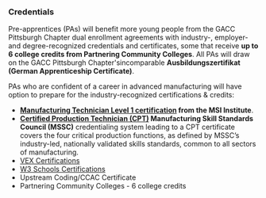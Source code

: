 
### Credentials

Pre-apprentices (PAs) will benefit more young people from the GACC Pittsburgh Chapter  dual enrollment agreements with industry-, employer- and degree-recognized credentials and certificates, some that receive **up to 6 college credits from Partnering Community Colleges**. All PAs will draw on the GACC Pittsburgh Chapter'sincomparable **Ausbildungszertifikat (German Apprenticeship Certificate)**.

PAs who are confident of a career in advanced manufacturing will have option to prepare for the industry-recognized certifications & credits:
- **[Manufacturing Technician Level 1 certification](http://manufacturingskillsinstitute.org/certifications/manufacturing-technician-level-1-skill-standards/) from the MSI Institute**.
- **[Certified Production Technician (CPT)](https://www.msscusa.org/certification/production-certification-cpt/) Manufacturing Skill Standards Council (MSSC)** credentialing system leading to a CPT certificate covers the four critical production functions, as defined by MSSC’s industry-led, nationally validated skills standards, common to all sectors of manufacturing.
- [VEX Certifications](https://certifications.vex.com/)
- [W3 Schools Certifications](https://courses.w3schools.com/browse/certifications)
- Upstream Coding/CCAC Certificate
- Partnering Community Colleges - 6 college credits
